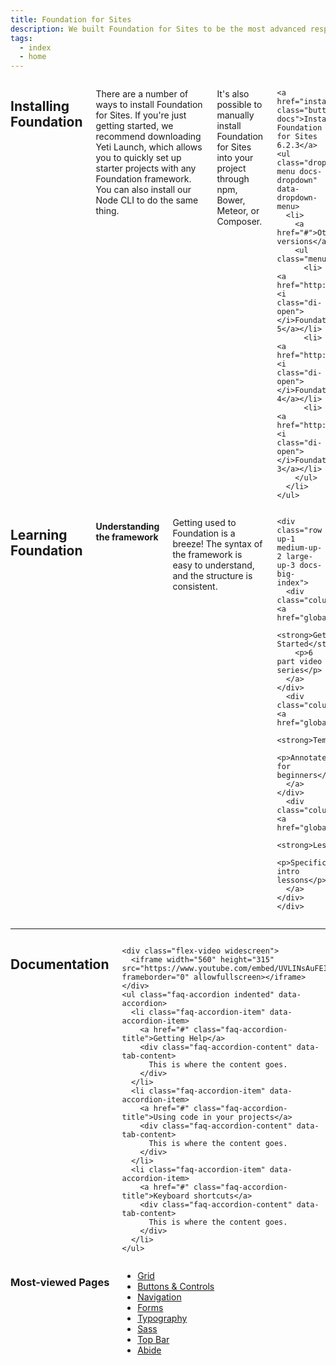 ```yaml
---
title: Foundation for Sites
description: We built Foundation for Sites to be the most advanced responsive front-end framework in the world.
tags:
  - index
  - home
---
```


<div class="row">
  <div class="medium-12 large-6 columns">
    <h2 id="installing-foundation">Installing Foundation</h2>
    <p>There are a number of ways to install Foundation for Sites. If you're just getting started, we recommend downloading Yeti Launch, which allows you to quickly set up starter projects with any Foundation framework. You can also install our Node CLI to do the same thing.</p>
    <p>It's also possible to manually install Foundation for Sites into your project through npm, Bower, Meteor, or Composer.</p>

    <a href="installation.html" class="button-docs">Install Foundation for Sites 6.2.3</a>
    <ul class="dropdown menu docs-dropdown" data-dropdown-menu>
      <li>
        <a href="#">Other versions</a>
        <ul class="menu">
          <li><a href="http://foundation.zurb.com/sites/docs/v/5.5.3"><i class="di-open"></i>Foundation 5</a></li>
          <li><a href="http://foundation.zurb.com/sites/docs/v/4.3.2"><i class="di-open"></i>Foundation 4</a></li>
          <li><a href="http://foundation.zurb.com/sites/docs/v/3.2.5/"><i class="di-open"></i>Foundation 3</a></li>
        </ul>
      </li>
    </ul>
  </div>
  <div class="medium-12 large-6 columns docs-stacked-spacing">
    <h2 id="learning-foundation">Learning Foundation</h2>
    <h4>Understanding the framework</h4>
    <p>Getting used to Foundation is a breeze! The syntax of the framework is easy to understand, and the structure is consistent.</p>

    <div class="row up-1 medium-up-2 large-up-3 docs-big-index">
      <div class="column"><a href="global.html">
        <strong>Getting Started</strong>
        <p>6 part video series</p>
      </a></div>
      <div class="column"><a href="global.html">
        <strong>Templates</strong>
        <p>Annotated for beginners</p>
      </a></div>
      <div class="column"><a href="global.html">
        <strong>Lessons</strong>
        <p>Specific intro lessons</p>
      </a></div>
    </div>


  </div>
</div>

---

<div class="row">
  <div class="medium-12 large-6 columns">
    <h2 id="documentation">Documentation</h2>

    <div class="flex-video widescreen">
      <iframe width="560" height="315" src="https://www.youtube.com/embed/UVLINsAuFEI" frameborder="0" allowfullscreen></iframe>
    </div>
    <ul class="faq-accordion indented" data-accordion>
      <li class="faq-accordion-item" data-accordion-item>
        <a href="#" class="faq-accordion-title">Getting Help</a>
        <div class="faq-accordion-content" data-tab-content>
          This is where the content goes.
        </div>
      </li>
      <li class="faq-accordion-item" data-accordion-item>
        <a href="#" class="faq-accordion-title">Using code in your projects</a>
        <div class="faq-accordion-content" data-tab-content>
          This is where the content goes.
        </div>
      </li>
      <li class="faq-accordion-item" data-accordion-item>
        <a href="#" class="faq-accordion-title">Keyboard shortcuts</a>
        <div class="faq-accordion-content" data-tab-content>
          This is where the content goes.
        </div>
      </li>
    </ul>
  </div>
  <div class="medium-12 large-6 columns docs-stacked-spacing">
    <h3 id="most-viewed-pages">Most-viewed Pages</h3>
    <!-- @TODO: Add real links -->
    <ul class="icon-buttons-docs row small-up-2 medium-up-2 large-up-4" data-equalizer data-equalize-on="medium">
      <li class="column">
        <a href="#" data-equalizer-watch>
          <i class="fi-plus"></i> Grid
        </a>
      </li>
      <li class="column">
        <a href="#" data-equalizer-watch>
          <i class="fi-plus"></i> Buttons &amp; Controls
        </a>
      </li>
      <li class="column">
        <a href="#" data-equalizer-watch>
          <i class="fi-plus"></i> Navigation
        </a>
      </li>
      <li class="column">
        <a href="#" data-equalizer-watch>
          <i class="fi-plus"></i> Forms
        </a>
      </li>
      <li class="column">
        <a href="#" data-equalizer-watch>
          <i class="fi-plus"></i> Typography
        </a>
      </li>
      <li class="column">
        <a href="#" data-equalizer-watch>
          <i class="fi-plus"></i>Sass
        </a>
      </li>
      <li class="column">
        <a href="#" data-equalizer-watch>
          <i class="fi-plus"></i>Top Bar
        </a>
      </li>
      <li class="column">
        <a href="#" data-equalizer-watch>
          <i class="fi-plus"></i>Abide
        </a>
      </li>
    </ul>
  </div>
</div>
